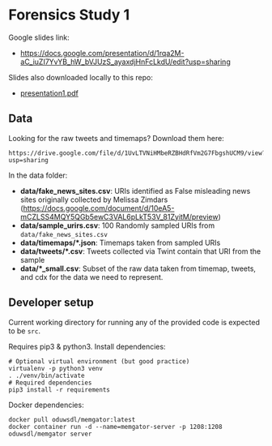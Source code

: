 # Forensics Study 1

Google slides link:

- https://docs.google.com/presentation/d/1rqa2M-aC_iuZI7YvYB_hW_bVJUzS_ayaxdjHnFcLkdU/edit?usp=sharing

Slides also downloaded locally to this repo:

- [presentation1.pdf](./slides/Forensics%20Study%201.pdf)

## Data

Looking for the raw tweets and timemaps? Download them here:

```
https://drive.google.com/file/d/1UvLTVNiHMbeRZBHdRfVm2G7FbgshUCM9/view?usp=sharing
```

In the data folder:

- **data/fake_news_sites.csv**: URIs identified as False misleading news sites originally collected by Melissa Zimdars (https://docs.google.com/document/d/10eA5-mCZLSS4MQY5QGb5ewC3VAL6pLkT53V_81ZyitM/preview)
- **data/sample_urirs.csv**: 100 Randomly sampled URIs from `data/fake_news_sites.csv`
- **data/timemaps/\*.json**: Timemaps taken from sampled URIs
- **data/tweets/*.csv**: Tweets collected via Twint contain that URI from the sample
- **data/*_small.csv**: Subset of the raw data taken from timemap, tweets, and cdx for the data we need to represent.

## Developer setup

Current working directory for running any of the provided code is expected to be `src`.

Requires pip3 & python3.
Install dependencies:

```
# Optional virtual environment (but good practice)
virtualenv -p python3 venv
. ./venv/bin/activate
# Required dependencies
pip3 install -r requirements
```

Docker dependencies:

```
docker pull oduwsdl/memgator:latest
docker container run -d --name=memgator-server -p 1208:1208 oduwsdl/memgator server
```
